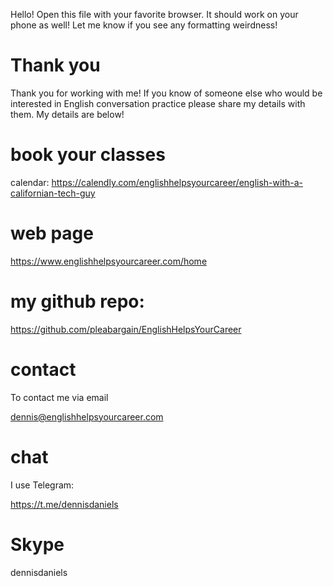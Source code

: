 Hello! Open this file with your favorite browser. It should work on your phone as well! Let me know if you see any formatting weirdness!

# Thank you

Thank you for working with me! If you know of someone else who would be interested in English conversation practice please share my details with them. My details are below!


# book your classes 

calendar: https://calendly.com/englishhelpsyourcareer/english-with-a-californian-tech-guy


# web page

https://www.englishhelpsyourcareer.com/home


# my github repo:

https://github.com/pleabargain/EnglishHelpsYourCareer

  


# contact

To contact me via email

<a href="mailto:dennis@englishhelpsyourcareer.com">dennis@englishhelpsyourcareer.com</a>
  

# chat
I use Telegram:

https://t.me/dennisdaniels

  

# Skype

dennisdaniels

